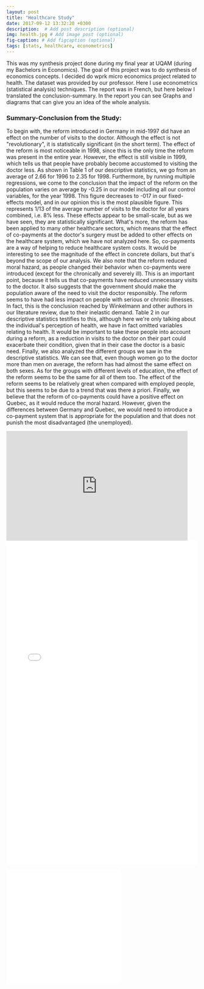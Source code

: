 ```yaml
---
layout: post
title: "Healthcare Study"
date: 2017-09-12 13:32:20 +0300
description:  # Add post description (optional)
img: health.jpg # Add image post (optional)
fig-caption: # Add figcaption (optional)
tags: [stats, healthcare, econometrics]
---
```


This was my synthesis project done during my final year at UQAM (during my Bachelors in Economics). The goal of this project was to do synthesis of economics concepts. I decided do wprk micro economics project related to health. The dataset was provided by our professor. Here I use econometrics (statistical analysis) techniques. The report was in French, but here below I translated the conclusion-summary. In the report you can see Graphs and diagrams that can give you an idea of the whole analysis.



### Summary-Conclusion from the Study:

To begin with, the reform introduced in Germany in mid-1997 did have an effect on the number of visits to the doctor. Although the effect is not "revolutionary", it is statistically significant (in the short term). The effect of the reform is most noticeable in 1998, since this is the only time the reform was present in the entire year. However, the effect is still visible in 1999, which tells us that people have probably become accustomed to visiting the doctor less. As shown in Table 1 of our descriptive statistics, we go from an average of 2.66 for 1996 to 2.35 for 1998. Furthermore, by running multiple regressions, we come to the conclusion that the impact of the reform on the population varies on average by -0.25 in our model including all our control variables, for the year 1998. This figure decreases to -017 in our fixed-effects model, and in our opinion this is the most plausible figure. This represents 1/13 of the average number of visits to the doctor for all years combined, i.e. 8% less.
These effects appear to be small-scale, but as we have seen, they are statistically significant. What's more, the reform has been applied to many other healthcare sectors, which means that the effect of co-payments at the doctor's surgery must be added to other effects on the healthcare system, which we have not analyzed here. So, co-payments are a way of helping to reduce healthcare system costs. It would be interesting to see the magnitude of the effect in concrete dollars, but that's beyond the scope of our analysis.
We also note that the reform reduced moral hazard, as people changed their behavior when co-payments were introduced (except for the chronically and severely ill). This is an important point, because it tells us that co-payments have reduced unnecessary visits to the doctor. It also suggests that the government should make the population aware of the need to visit the doctor responsibly.
The reform seems to have had less impact on people with serious or chronic illnesses. In fact, this is the conclusion reached by Winkelmann and other authors in our literature review, due to their inelastic demand. Table 2 in our descriptive statistics testifies to this, although here we're only talking about the individual's perception of health, we have in fact omitted variables relating to health. It would be important to take these people into account during a reform, as a reduction in visits to the doctor on their part could exacerbate their condition, given that in their case the doctor is a basic need.
Finally, we also analyzed the different groups we saw in the descriptive statistics. We can see that, even though women go to the doctor more than men on average, the reform has had almost the same effect on both sexes. As for the groups with different levels of education, the effect of the reform seems to be the same for all of them too. The effect of the reform seems to be relatively great when compared with employed people, but this seems to be due to a trend that was there a priori.
Finally, we believe that the reform of co-payments could have a positive effect on Quebec, as it would reduce the moral hazard. However, given the differences between Germany and Quebec, we would need to introduce a co-payment system that is appropriate for the population and that does not punish the most disadvantaged (the unemployed).



<iframe src="https://onedrive.live.com/embed?resid=4A17E34121C315B6%211120&amp;authkey=!AONLGobH7az3mVg&amp;em=2&amp;wdAr=1.7777777777777777" width="476px" height="288px" frameborder="0">This is an embedded <a target="_blank" href="https://office.com">Microsoft Office</a> presentation, powered by <a target="_blank" href="https://office.com/webapps">Office</a>.</iframe>


<embed src="{{site.baseurl}}/assets/img/Synthesis-Activity-healthcare.pdf" width="100%" height="850px" />

![synthese healthcare]({{site.baseurl}}/assets/img/Synthesis-Activity-healthcare.pdf)
![Macbookq]({{site.baseurl}}/assets/img/Synthesis-Activity-healthcare.pdf)